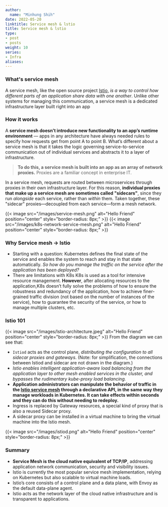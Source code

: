 ```yaml
---
author:
  name: "Minhung Shih"
date: 2022-05-20
linktitle: Service mesh & lstio
title: Service mesh & lstio
type:
- post
- posts
weight: 10
series:
- Infra
aliases:
---
```



### What's service mesh
A service mesh, like the open source project [Istio,](https://www.redhat.com/en/topics/microservices/what-is-istio) *is a way to control how different parts of an application share data with one another*. Unlike other systems for managing this communication, a service mesh is a dedicated infrastructure layer built right into an app

### How it works
A **service mesh doesn’t introduce new functionality to an app’s runtime environment** — apps in any architecture have always needed rules to specify how requests get from point A to point B. What’s different about a service mesh is that it takes the logic governing service-to-service communication out of individual services and abstracts it to a layer of infrastructure.

>**To do this, a service mesh is built into an app as an array of network proxies.**  Proxies are a familiar concept in enterprise IT.

In a service mesh, requests are routed between microservices through proxies in their own infrastructure layer. For this reason, **individual proxies that make up a service mesh are sometimes called "sidecars"**, since they run _alongside_ each service, rather than _within_ them. Taken together, these "sidecar" proxies—decoupled from each service—form a mesh network.

{{< image src="/images/service-mesh.png" alt="Hello Friend" position="center" style="border-radius: 8px;" >}}
{{< image src="/images/k8s-network-service-mesh.png" alt="Hello Friend" position="center" style="border-radius: 8px;" >}}
### Why Service mesh -> lstio
- Starting with a question: 
	Kubernetes defines the final state of the service and enables the system to reach and stay in that state automatically. *So how do you manage the traffic on the service after the application has been deployed?*
- There are limitations with K8s
	K8s is used as a tool for intensive resource management. **However**, after allocating resources to the application,K8s doesn’t fully solve the problems of how to ensure the robustness and redundancy of the application, how to achieve finer-grained traffic division (not based on the number of instances of the service), how to guarantee the security of the service, or how to manage multiple clusters, etc.

### lstio 101
{{< image src="/images/lstio-architecture.jpeg" alt="Hello Friend" position="center" style="border-radius: 8px;" >}}
From the diagram we can see that:
-   `Istiod` acts as the control plane, *distributing the configuration to all sidecar proxies and gateways*. (Note: for simplification, the connections between Istiod and sidecar are not drawn in the diagram.)
-   *Istio enables intelligent application-aware load balancing from the application layer to other mesh enabled services in the cluster, and bypasses the rudimentary kube-proxy load balancing.*
-   **Application administrators can manipulate the behavior of traffic in the [Istio service mesh](https://thenewstack.io/why-do-you-need-istio-when-you-already-have-kubernetes/) through a declarative API, in the same way they manage workloads in Kubernetes. It can take effects within seconds and they can do this without needing to redeploy.**
-   Ingress is replaced by Gateway resources, a special kind of proxy that is also a reused Sidecar proxy.
-   A sidecar proxy can be installed in a virtual machine to bring the virtual machine into the Istio mesh.


{{< image src="/images/istiod.png" alt="Hello Friend" position="center" style="border-radius: 8px;" >}}
### Summary
-   **Service Mesh is the cloud native equivalent of TCP/IP**, addressing application network communication, security and visibility issues.
-   Istio is currently the most popular service mesh implementation, relying on Kubernetes but also scalable to virtual machine loads.
-   Istio’s core consists of a control plane and a data plane, with Envoy as the default data-plane agent.
-   Istio acts as the network layer of the cloud native infrastructure and is transparent to applications.